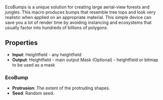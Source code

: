 

EcoBumps is a unique solution for creating large aerial-view forests and jungles. This macro produces bumps that resemble tree tops and look very realistic when applied on an appropriate material. This simple device can save you a lot of render time by avoiding instancing and ecosystems that usually factor into hundreds of billions of polygons. 

## Properties
- **Input**: Heightfield - any heightfield
- **Output**: Heightfield - main output
 Mask (Optional) - heightfield or bitmap to be used as a mask
### EcoBump 
- **Protrusion**: The extent of the protruding shapes.
- **Seed**: Random seed.


